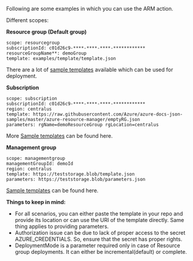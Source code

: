 Following are some examples in which you can use the ARM action. 


Different scopes: 
 
**Resource group (Default group)**

    scope: resourcegroup 
    subscriptionId: c01d26c9-****-****-****-************ 
    resourceGroupName**: demoGroup 
    template: examples/template/template.json


There are a lot of [sample templates](https://github.com/Azure/azure-quickstart-templates) available which can be used for deployment.  

**Subscription**
 
    scope: subscription 
    subscriptionId: c01d26c9-****-****-****-************ 
    region: centralus 
    template: https://raw.githubusercontent.com/Azure/azure-docs-json-samples/master/azure-resource-manager/emptyRG.json
    parameters: rgName=demoResourceGroup rgLocation=centralus

More [Sample templates](https://github.com/Azure/azure-quickstart-templates/tree/master/subscription-deployments) can be found here. 

**Management group**

    scope: managementgroup 
    managementGroupId: demoId 
    region: centralus 
    template: https://teststorage.blob/template.json
    parameters: https://teststorage.blob/parameters.json

[Sample templates](https://github.com/Azure/azure-quickstart-templates/tree/master/managementgroup-deployments) can be found here.

**Things to keep in mind:** 

*   For all scenarios, you can either paste the template in your repo and provide its location or can use the URI of the template directly. Same thing applies to providing parameters.
*   Authorization issue can be due to lack of proper access to the secret AZURE_CREDENTIALS. So, ensure that the secret has proper rights.
*   DeploymentMode is a parameter required only in case of Resource group deployments. It can either be incremental(default) or complete.